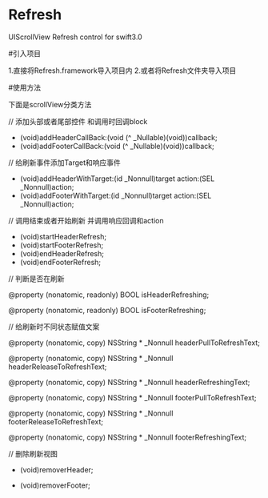 # Refresh
UIScrollView Refresh control for  swift3.0

#引入项目

1.直接将Refresh.framework导入项目内
2.或者将Refresh文件夹导入项目

#使用方法

下面是scrollView分类方法

// 添加头部或者尾部控件 和调用时回调block
- (void)addHeaderCallBack:(void (^ _Nullable)(void))callback;
- (void)addFooterCallBack:(void (^ _Nullable)(void))callback;

// 给刷新事件添加Target和响应事件
- (void)addHeaderWithTarget:(id _Nonnull)target action:(SEL _Nonnull)action;
- (void)addFooterWithTarget:(id _Nonnull)target action:(SEL _Nonnull)action;

// 调用结束或者开始刷新  并调用响应回调和action
- (void)startHeaderRefresh;
- (void)startFooterRefresh;
- (void)endHeaderRefresh;
- (void)endFooterRefresh;

// 判断是否在刷新

@property (nonatomic, readonly) BOOL isHeaderRefreshing;

@property (nonatomic, readonly) BOOL isFooterRefreshing;

// 给刷新时不同状态赋值文案

@property (nonatomic, copy) NSString * _Nonnull headerPullToRefreshText;

@property (nonatomic, copy) NSString * _Nonnull headerReleaseToRefreshText;

@property (nonatomic, copy) NSString * _Nonnull headerRefreshingText;

@property (nonatomic, copy) NSString * _Nonnull footerPullToRefreshText;

@property (nonatomic, copy) NSString * _Nonnull footerReleaseToRefreshText;

@property (nonatomic, copy) NSString * _Nonnull footerRefreshingText;

// 删除刷新视图

- (void)removerHeader;

- (void)removerFooter;

